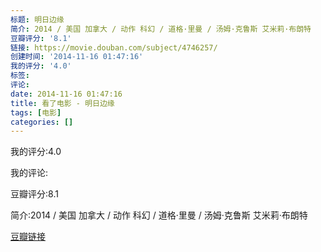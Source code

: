 ```yaml
---
标题: 明日边缘
简介: 2014 / 美国 加拿大 / 动作 科幻 / 道格·里曼 / 汤姆·克鲁斯 艾米莉·布朗特
豆瓣评分: '8.1'
链接: https://movie.douban.com/subject/4746257/
创建时间: '2014-11-16 01:47:16'
我的评分: '4.0'
标签:
评论:
date: 2014-11-16 01:47:16
title: 看了电影 - 明日边缘
tags: [电影]
categories: []
---
```


我的评分:4.0

我的评论:

豆瓣评分:8.1

简介:2014 / 美国 加拿大 / 动作 科幻 / 道格·里曼 / 汤姆·克鲁斯 艾米莉·布朗特

[豆瓣链接](https://movie.douban.com/subject/4746257/)


